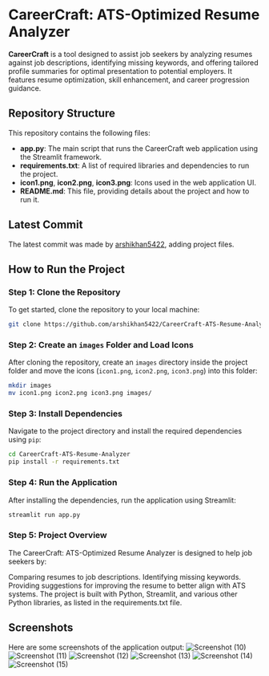 # CareerCraft: ATS-Optimized Resume Analyzer

**CareerCraft** is a tool designed to assist job seekers by analyzing resumes against job descriptions, identifying missing keywords, and offering tailored profile summaries for optimal presentation to potential employers. It features resume optimization, skill enhancement, and career progression guidance.

## Repository Structure

This repository contains the following files:

- **app.py**: The main script that runs the CareerCraft web application using the Streamlit framework.
- **requirements.txt**: A list of required libraries and dependencies to run the project.
- **icon1.png**, **icon2.png**, **icon3.png**: Icons used in the web application UI.
- **README.md**: This file, providing details about the project and how to run it.

## Latest Commit

The latest commit was made by [arshikhan5422](https://github.com/arshikhan5422), adding project files.

## How to Run the Project

### Step 1: Clone the Repository
To get started, clone the repository to your local machine:
```bash
git clone https://github.com/arshikhan5422/CareerCraft-ATS-Resume-Analyzer.git
```

### Step 2: Create an `images` Folder and Load Icons
After cloning the repository, create an `images` directory inside the project folder and move the icons (`icon1.png`, `icon2.png`, `icon3.png`) into this folder:

```bash
mkdir images
mv icon1.png icon2.png icon3.png images/
```

### Step 3: Install Dependencies
Navigate to the project directory and install the required dependencies using `pip`:

```bash
cd CareerCraft-ATS-Resume-Analyzer
pip install -r requirements.txt
```

### Step 4: Run the Application
After installing the dependencies, run the application using Streamlit:

```bash
streamlit run app.py
```

### Step 5: Project Overview
The CareerCraft: ATS-Optimized Resume Analyzer is designed to help job seekers by:

Comparing resumes to job descriptions.
Identifying missing keywords.
Providing suggestions for improving the resume to better align with ATS systems.
The project is built with Python, Streamlit, and various other Python libraries, as listed in the requirements.txt file.

## Screenshots

Here are some screenshots of the application output:
![Screenshot (10)](https://github.com/user-attachments/assets/4dc85758-a1e1-4c82-821c-9673265ee140)
![Screenshot (11)](https://github.com/user-attachments/assets/747a02b8-4d30-4eca-956f-d6c9755b88a8)
![Screenshot (12)](https://github.com/user-attachments/assets/51afa21e-3271-4b88-9f12-fba19d189456)
![Screenshot (13)](https://github.com/user-attachments/assets/35ebf785-97b9-4857-b3c8-b5cbc0bf103c)
![Screenshot (14)](https://github.com/user-attachments/assets/34fb9d05-4a9e-47b1-acb5-218bf2630e0f)
![Screenshot (15)](https://github.com/user-attachments/assets/98d52494-8b48-40e0-ad58-ff940670917a)







